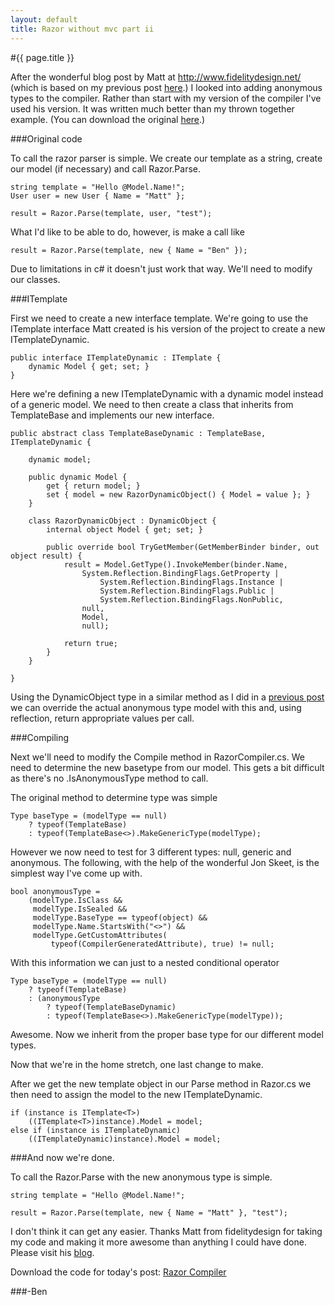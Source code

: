 ```yaml
---
layout: default
title: Razor without mvc part ii
---
```

#{{ page.title }}

After the wonderful blog post by Matt at <a href='http://www.fidelitydesign.net/'>http://www.fidelitydesign.net/</a> (which is based on my previous post <a href='http://buildstarted.com/2010/09/29/razor-view-engine-without-mvc-at-all/'>here</a>.) I looked into adding anonymous types to the compiler. Rather than start with my version of the compiler I've used his version. It was written much better than my thrown together example. (You can download the original <a href='http://www.fidelitydesign.net/?p=208'>here</a>.)

###Original code

To call the razor parser is simple. We create our template as a string, create our model (if necessary) and call Razor.Parse.

    string template = "Hello @Model.Name!";
    User user = new User { Name = "Matt" };

    result = Razor.Parse(template, user, "test");


What I'd like to be able to do, however, is make a call like 

    result = Razor.Parse(template, new { Name = "Ben" });

Due to limitations in c# it doesn't just work that way. We'll need to modify our classes.

###ITemplate

First we need to create a new interface template. We're going to use the ITemplate interface Matt created is his version of the project to create a new ITemplateDynamic.

    public interface ITemplateDynamic : ITemplate {
        dynamic Model { get; set; }
    }


Here we're defining a new ITemplateDynamic with a dynamic model instead of a generic model. We need to then create a class that inherits from TemplateBase and implements our new interface. 

    public abstract class TemplateBaseDynamic : TemplateBase, ITemplateDynamic {

        dynamic model;

        public dynamic Model {
            get { return model; }
            set { model = new RazorDynamicObject() { Model = value }; }
        }

        class RazorDynamicObject : DynamicObject {
            internal object Model { get; set; }

            public override bool TryGetMember(GetMemberBinder binder, out object result) {
                result = Model.GetType().InvokeMember(binder.Name,
                    System.Reflection.BindingFlags.GetProperty | 
                        System.Reflection.BindingFlags.Instance | 
                        System.Reflection.BindingFlags.Public | 
                        System.Reflection.BindingFlags.NonPublic,
                    null,
                    Model,
                    null);

                return true;
            }
        }

    }


Using the DynamicObject type in a similar method as I did in a <a href='http://buildstarted.com/2010/08/23/fun-with-dynamicobject-dynamic-and-the-settings-table/'>previous post</a> we can override the actual anonymous type model with this and, using reflection, return appropriate values per call.

###Compiling

Next we'll need to modify the Compile method in RazorCompiler.cs. We need to determine the new basetype from our model. This gets a bit difficult as there's no .IsAnonymousType method to call.

The original method to determine type was simple

    Type baseType = (modelType == null)
        ? typeof(TemplateBase)
        : typeof(TemplateBase<>).MakeGenericType(modelType);


However we now need to test for 3 different types: null, generic and anonymous. The following, with the help of the wonderful Jon Skeet, is the simplest way I've come up with.

    bool anonymousType = 
        (modelType.IsClass && 
         modelType.IsSealed && 
         modelType.BaseType == typeof(object) && 
         modelType.Name.StartsWith("<>") && 
         modelType.GetCustomAttributes(
             typeof(CompilerGeneratedAttribute), true) != null;


With this information we can just to a nested conditional operator

    Type baseType = (modelType == null)
        ? typeof(TemplateBase)
        : (anonymousType
            ? typeof(TemplateBaseDynamic)
            : typeof(TemplateBase<>).MakeGenericType(modelType));


Awesome. Now we inherit from the proper base type for our different model types.

Now that we're in the home stretch, one last change to make.

After we get the new template object in our Parse method in Razor.cs we then need to assign the model to the new ITemplateDynamic.

    if (instance is ITemplate<T>)
        ((ITemplate<T>)instance).Model = model;
    else if (instance is ITemplateDynamic)
        ((ITemplateDynamic)instance).Model = model;


###And now we're done.

To call the Razor.Parse with the new anonymous type is simple.

    string template = "Hello @Model.Name!";

    result = Razor.Parse(template, new { Name = "Matt" }, "test");


I don't think it can get any easier. Thanks Matt from fidelitydesign for taking my code and making it more awesome than anything I could have done. Please visit his <a href='http://www.fidelitydesign.net/'>blog</a>.

Download the code for today's post: <a href='http://buildstarted.com/wp-content/uploads/2010/11/Razor.zip'>Razor Compiler</a>

###-Ben